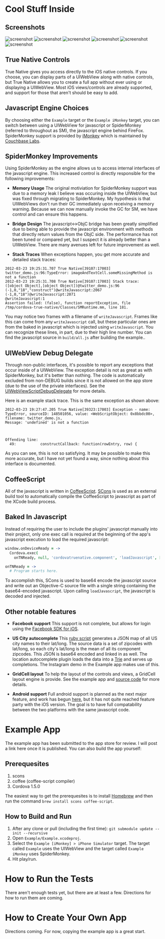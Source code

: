 # Cool Stuff Inside

## Screenshots

![screenshot](https://raw.github.com/mschulkind/cordova-true-native-ios/master/screenshots/screenshot6.png)
![screenshot](https://raw.github.com/mschulkind/cordova-true-native-ios/master/screenshots/screenshot1.png)
![screenshot](https://raw.github.com/mschulkind/cordova-true-native-ios/master/screenshots/screenshot4.png)
![screenshot](https://raw.github.com/mschulkind/cordova-true-native-ios/master/screenshots/screenshot2.png)
![screenshot](https://raw.github.com/mschulkind/cordova-true-native-ios/master/screenshots/screenshot3.png)
![screenshot](https://raw.github.com/mschulkind/cordova-true-native-ios/master/screenshots/screenshot5.png)

## True Native Controls

True Native gives you access directly to the iOS native controls. If you
choose, you can display parts of a UIWebView along with native controls, but
True Native allows you to create a full app without ever using or displaying a
UIWebView. Most iOS views/controls are already supported, and support for those
that aren't should be easy to add.

## Javascript Engine Choices

By choosing either the `Example` target or the `Example iMonkey` target, you
can switch between using a UIWebView for javascript or SpiderMonkey (referred
to throughout as SM), the javascript engine behind FireFox. SpiderMonkey
support is provided by [iMonkey](https://github.com/couchbaselabs/iMonkey)
which is maintained by [Couchbase Labs](https://github.com/couchbaselabs).

## SpiderMonkey Improvements

Using SpiderMonkey as the engine allows us to access internal interfaces of the
javascript engine. This increased control is directly responsible for the
following improvements:

* **Memory Usage** The original motiviation for SpiderMonkey support was due to
  a memory leak I believe was occuring inside the UIWebView, but was fixed
  through migrating to SpiderMonkey. My hypothesis is that UIWebViews don't run
  their GC immediately upon receiving a memory warning. Because we can now
  manually invoke the GC for SM, we have control and can ensure this happens.

* **Bridge Design** The javascript<->ObjC bridge has been greatly simplified due
  to being able to provide the javascript environment with methods that
  directly return values from the ObjC side. The performance has not been tuned
  or compared yet, but I suspect it is already better than a UIWebView. There
  are many avenues left for future improvement as well.

* **Stack Traces** When exceptions happen, you get more accurate and detailed
  stack traces:

```
2012-03-23 19:25:31.707 True Native[39107:17003] twitter_demo.js:96:TypeError: imageAndTextCell.someMissingMethod is not a function
2012-03-23 19:25:31.708 True Native[39107:17003] Stack trace:
([object Object],[object Object])@twitter_demo.js:96
(-1,0,"18","construct")@writeJavascript:2067
(-1,0,"18")@writeJavascript:2071
@writeJavascript:1
Assertion failed: (false), function reportException, file /tmp/cordova-true-native/Classes/SMRuntime.mm, line 181.
```

You may notice two frames with a filename of `writeJavascript`. Frames like
this can come from any `writeJavascript` call, but these particular ones are
from the baked in javascript which is injected using `writeJavascript`. You can
recognize these lines, in part, due to their high line number. You can find the
javascript source in `build/all.js` after building the example..

## UIWebView Debug Delegate

Through non-public interfaces, it's possible to report any exceptions that
occur inside of a UIWebView. The exception detail is not as great as with
SpiderMonkey, but it's better than nothing. The code is automatically excluded
from non-DEBUG builds since it is not allowed on the app store (due to the use
of the private interfaces). See the
[UIWebViewScriptDebugDelegate](Example/Classes/UIWebViewScriptDebugDelegate.m)
for more details.

Here is an example stack trace. This is the same exception as shown above:

```
2012-03-23 19:27:47.205 True Native[39323:17003] Exception - name: TypeError, sourceID: 148501056, value: <WebScriptObject: 0x8bbdc00>, filename: twitter_demo.js, 
Message: 'undefined' is not a function



Offending line:
  49:           constructCallback: function(rowEntry, row) {
```

As you can see, this is not so satisfying. It may be possible to make this more
accurate, but I have not yet found a way, since nothing about this interface is
documented.

## CoffeeScript

All of the javascript is written in [CoffeeScript](http://coffeescript.org/).
[SCons](http://www.scons.org/) is used as an external build tool to
automatically compile the CoffeeScript to javascript as part of the XCode build
process.

## Baked In Javascript

Instead of requiring the user to include the plugins' javascript manually into
their project, only one exec call is required at the beginning of the app's
javascript execution to load the required javascript:

```coffee
window.onDeviceReady = ->
  Cordova.exec(
    onTNReady, null, 'cordovatruenative.component', 'loadJavascript', [])

onTNReady = ->
  # Program starts here.

```

To accomplish this, SCons is used to base64 encode the javascript source and
write out an Objective-C source file with a single string containing the
base64-encoded javascript. Upon calling `loadJavascript`, the javascript is
decoded and injected.

## Other notable features

* **Facebook support** This support is not complete, but allows for login using
  the [Facebook SDK for iOS](https://github.com/facebook/facebook-ios-sdk).

* **US City autocomplete** This [ruby
  script](scripts/generate\_cities\_map.rb)
  generates a JSON map of all US city names to their lat/long. The source data
  is a set of zipcodes with lat/long, so each city's lat/long is the mean of
  all its component zipcodes. This JSON is base64 encoded and linked in as
  well. The location autocomplete plugin loads the data into a
  [Trie](https://github.com/mschulkind/ndtrie) and serves up completions. The
  Instagram demo in the Example app makes use of this.

* **GridCell layout** To help the layout of the controls and views, a GridCell
  layout engine is provide. See the example app and [source
  code](CoffeeScripts/grid\_cell\_control.coffee)
  for more details.

* **Android support** Full android support is planned as the next major
  feature, and work has begun
  [here](https://github.com/mschulkind/cordova-true-native-android), but it has
  not quite reached feature party with the iOS version. The goal is to have
  full compatability between the two platforms with the same javascript code.

# Example App

The example app has been submitted to the app store for review. I will post a
link here once it is published. You can also build the app yourself:

## Prerequesites

1. scons
2. coffee (coffee-script compiler)
3. Cordova 1.5.0

The easiest way to get the prerequesites is to install
[Homebrew](http://mxcl.github.com/homebrew/) and then run the command `brew
install scons coffee-script`.

## How to Build and Run

1. After any clone or pull (including the first time): `git submodule update
   --init --recursive`
2. Open `Example/Example.xcodeproj`.
3. Select the `Example [iMonkey] > iPhone Simulator` target. The target called
   `Example` uses the UIWebView and the target called `Example iMonkey` uses
   SpiderMonkey.
4. Hit play/run.

# How to Run the Tests

There aren't enough tests yet, but there are at least a few. Directions for how
to run them are coming.

# How to Create Your Own App

Directions coming. For now, copying the example app is a great start.
